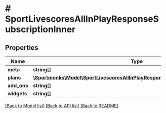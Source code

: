 # # SportLivescoresAllInPlayResponseSubscriptionInner

## Properties

Name | Type | Description | Notes
------------ | ------------- | ------------- | -------------
**meta** | **string[]** |  | [optional]
**plans** | [**\Sportmonks\Model\SportLivescoresAllInPlayResponseSubscriptionInnerPlansInner[]**](SportLivescoresAllInPlayResponseSubscriptionInnerPlansInner.md) |  | [optional]
**add_ons** | **string[]** |  | [optional]
**widgets** | **string[]** |  | [optional]

[[Back to Model list]](../../README.md#models) [[Back to API list]](../../README.md#endpoints) [[Back to README]](../../README.md)
